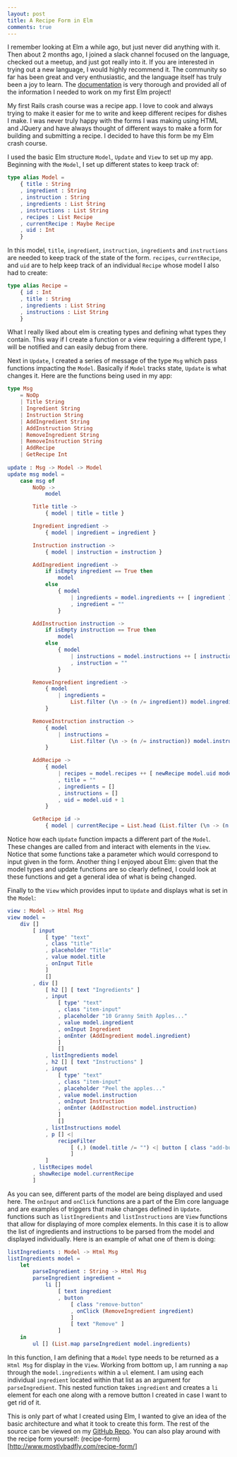 ```yaml
---
layout: post
title: A Recipe Form in Elm
comments: true
---
```


I remember looking at Elm a while ago, but just never did anything with it. Then about 2 months ago, I joined a slack channel focused on the language, checked out a meetup, and just got really into it.  If you are interested in trying out a new language, I would highly recommend it. The community so far has been great and very enthusiastic, and the language itself has truly been a joy to learn. The [documentation](https://guide.elm-lang.org/) is very thorough and provided all of the information I needed to work on my first Elm project!

My first Rails crash course was a recipe app. I love to cook and always trying to make it easier for me to write and keep different recipes for dishes I make. I was never truly happy with the forms I was making using HTML and JQuery and have always thought of different ways to make a form for building and submitting a recipe. I decided to have this form be my Elm crash course.

I used the basic Elm structure `Model`, `Update` and `View` to set up my app. Beginning with the `Model`, I set up different states to keep track of:

```elm
type alias Model =
    { title : String
    , ingredient : String
    , instruction : String
    , ingredients : List String
    , instructions : List String
    , recipes : List Recipe
    , currentRecipe : Maybe Recipe
    , uid : Int
    }
```

In this model, `title`, `ingredient`, `instruction`, `ingredients` and `instructions` are needed to keep track of the state of the form. `recipes`, `currentRecipe`, and `uid` are to help keep track of an individual `Recipe` whose model I also had to create:

```elm
type alias Recipe =
    { id : Int
    , title : String
    , ingredients : List String
    , instructions : List String
    }
```

What I really liked about elm is creating types and defining what types they contain. This way if I create a function or a view requiring a different type, I will be notified and can easily debug from there. 

Next in `Update`, I created a series of message of the type `Msg` which pass functions impacting the `Model`. Basically if `Model` tracks state, `Update` is what changes it. Here are the functions being used in my app: 

```elm
type Msg
    = NoOp
    | Title String
    | Ingredient String
    | Instruction String
    | AddIngredient String
    | AddInstruction String
    | RemoveIngredient String
    | RemoveInstruction String
    | AddRecipe
    | GetRecipe Int
    
update : Msg -> Model -> Model
update msg model =
    case msg of
        NoOp ->
            model

        Title title ->
            { model | title = title }

        Ingredient ingredient ->
            { model | ingredient = ingredient }

        Instruction instruction ->
            { model | instruction = instruction }

        AddIngredient ingredient ->
            if isEmpty ingredient == True then
                model
            else
                { model
                    | ingredients = model.ingredients ++ [ ingredient ]
                    , ingredient = ""
                }

        AddInstruction instruction ->
            if isEmpty instruction == True then
                model
            else
                { model
                    | instructions = model.instructions ++ [ instruction ]
                    , instruction = ""
                }

        RemoveIngredient ingredient ->
            { model
                | ingredients =
                    List.filter (\n -> (n /= ingredient)) model.ingredients
            }

        RemoveInstruction instruction ->
            { model
                | instructions =
                    List.filter (\n -> (n /= instruction)) model.instructions
            }

        AddRecipe ->
            { model
                | recipes = model.recipes ++ [ newRecipe model.uid model.title model.ingredients model.instructions ]
                , title = ""
                , ingredients = []
                , instructions = []
                , uid = model.uid + 1
            }

        GetRecipe id ->
            { model | currentRecipe = List.head (List.filter (\n -> (n.id == id)) model.recipes) }
```

Notice how each `Update` function impacts a different part of the `Model`. These changes are called from and interact with elements in the `View`. Notice that some functions take a parameter which would correspond to input given in the form. Another thing I enjoyed about Elm: given that the model types and update functions are so clearly defined, I could look at these functions and get a general idea of what is being changed.

Finally to the `View` which provides input to `Update` and displays what is set in the `Model`:

```elm
view : Model -> Html Msg
view model =
    div []
        [ input
            [ type' "text"
            , class "title"
            , placeholder "Title"
            , value model.title
            , onInput Title
            ]
            []
        , div []
            [ h2 [] [ text "Ingredients" ]
            , input
                [ type' "text"
                , class "item-input"
                , placeholder "10 Granny Smith Apples..."
                , value model.ingredient
                , onInput Ingredient
                , onEnter (AddIngredient model.ingredient)
                ]
                []
            , listIngredients model
            , h2 [] [ text "Instructions" ]
            , input
                [ type' "text"
                , class "item-input"
                , placeholder "Peel the apples..."
                , value model.instruction
                , onInput Instruction
                , onEnter (AddInstruction model.instruction)
                ]
                []
            , listInstructions model
            , p [] <|
                recipeFilter
                    [ (,) (model.title /= "") <| button [ class "add-button", onClick (AddRecipe) ] [ text "Add Recipe" ]
                    ]
            ]
        , listRecipes model
        , showRecipe model.currentRecipe
        ]
```

As you can see, different parts of the model are being displayed and used here. The `onInput` and `onClick` functions are a part of the Elm core language and are examples of triggers that make changes defined in `Update`. functions such as `listIngredients` and `listInstructions` are `View` functions that allow for displaying of more complex elements. In this case it is to allow the list of ingredients and instructions to be parsed from the model and displayed individually. Here is an example of what one of them is doing:

```elm
listIngredients : Model -> Html Msg
listIngredients model =
    let
        parseIngredient : String -> Html Msg
        parseIngredient ingredient =
            li []
                [ text ingredient
                , button
                    [ class "remove-button"
                    , onClick (RemoveIngredient ingredient)
                    ]
                    [ text "Remove" ]
                ]
    in
        ul [] (List.map parseIngredient model.ingredients)
```

In this function, I am defining that a `Model` type needs to be returned as a `Html Msg` for display in the `View`.  Working from bottom up, I am running a `map` through the `model.ingredients` within a `ul` element.  I am using each individual `ingredient` located within that list as an argument for `parseIngredient`. This nested function takes `ingredient` and creates a `li` element for each one along with a remove button I created in case I want to get rid of it.

This is only part of what I created using Elm, I wanted to give an idea of the basic architecture and what it took to create this form.  The rest of the source can be viewed on my [GitHub Repo](https://github.com/mostlybadfly/recipe-form). You can also play around with the recipe form yourself: (recipe-form)[http://www.mostlybadfly.com/recipe-form/]
